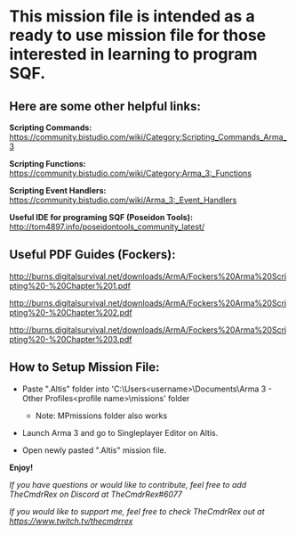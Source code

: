 # This mission file is intended as a ready to use mission file for those interested in learning to program SQF.

## Here are some other helpful links:

**Scripting Commands:** https://community.bistudio.com/wiki/Category:Scripting_Commands_Arma_3

**Scripting Functions:** https://community.bistudio.com/wiki/Category:Arma_3:_Functions

**Scripting Event Handlers:** https://community.bistudio.com/wiki/Arma_3:_Event_Handlers

**Useful IDE for programing SQF (Poseidon Tools):** http://tom4897.info/poseidontools_community_latest/


## Useful PDF Guides (Fockers):

http://burns.digitalsurvival.net/downloads/ArmA/Fockers%20Arma%20Scripting%20-%20Chapter%201.pdf

http://burns.digitalsurvival.net/downloads/ArmA/Fockers%20Arma%20Scripting%20-%20Chapter%202.pdf

http://burns.digitalsurvival.net/downloads/ArmA/Fockers%20Arma%20Scripting%20-%20Chapter%203.pdf


## How to Setup Mission File:

- Paste ".Altis" folder into 'C:\Users\<username>\Documents\Arma 3 - Other Profiles\<profile name>\missions' folder

  - Note: MPmissions folder also works
	
- Launch Arma 3 and go to Singleplayer Editor on Altis. 

- Open newly pasted ".Altis" mission file.


**Enjoy!**

*If you have questions or would like to contribute, feel free to add TheCmdrRex on Discord at TheCmdrRex#6077*

*If you would like to support me, feel free to check TheCmdrRex out at https://www.twitch.tv/thecmdrrex*
